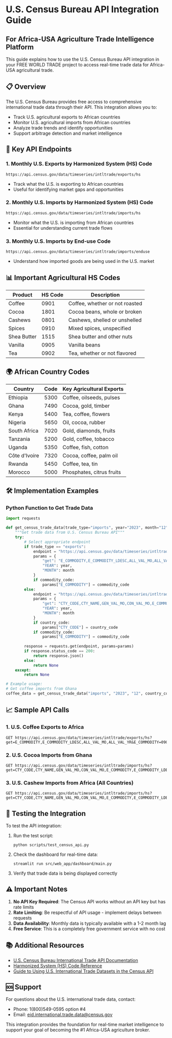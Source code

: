 # U.S. Census Bureau API Integration Guide
## For Africa-USA Agriculture Trade Intelligence Platform

This guide explains how to use the U.S. Census Bureau API integration in your FREE WORLD TRADE project to access real-time trade data for Africa-USA agricultural trade.

## 📋 Overview

The U.S. Census Bureau provides free access to comprehensive international trade data through their API. This integration allows you to:

- Track U.S. agricultural exports to African countries
- Monitor U.S. agricultural imports from African countries
- Analyze trade trends and identify opportunities
- Support arbitrage detection and market intelligence

## 🚀 Key API Endpoints

### 1. Monthly U.S. Exports by Harmonized System (HS) Code
```
https://api.census.gov/data/timeseries/intltrade/exports/hs
```
- Track what the U.S. is exporting to African countries
- Useful for identifying market gaps and opportunities

### 2. Monthly U.S. Imports by Harmonized System (HS) Code
```
https://api.census.gov/data/timeseries/intltrade/imports/hs
```
- Monitor what the U.S. is importing from African countries
- Essential for understanding current trade flows

### 3. Monthly U.S. Imports by End-use Code
```
https://api.census.gov/data/timeseries/intltrade/imports/enduse
```
- Understand how imported goods are being used in the U.S. market

## 📊 Important Agricultural HS Codes

| Product | HS Code | Description |
|---------|---------|-------------|
| Coffee | 0901 | Coffee, whether or not roasted |
| Cocoa | 1801 | Cocoa beans, whole or broken |
| Cashews | 0801 | Cashews, shelled or unshelled |
| Spices | 0910 | Mixed spices, unspecified |
| Shea Butter | 1515 | Shea butter and other nuts |
| Vanilla | 0905 | Vanilla beans |
| Tea | 0902 | Tea, whether or not flavored |

## 🌍 African Country Codes

| Country | Code | Key Agricultural Exports |
|---------|------|--------------------------|
| Ethiopia | 5300 | Coffee, oilseeds, pulses |
| Ghana | 7490 | Cocoa, gold, timber |
| Kenya | 5400 | Tea, coffee, flowers |
| Nigeria | 5650 | Oil, cocoa, rubber |
| South Africa | 7020 | Gold, diamonds, fruits |
| Tanzania | 5200 | Gold, coffee, tobacco |
| Uganda | 5350 | Coffee, fish, cotton |
| Côte d'Ivoire | 7320 | Cocoa, coffee, palm oil |
| Rwanda | 5450 | Coffee, tea, tin |
| Morocco | 5000 | Phosphates, citrus fruits |

## 🛠 Implementation Examples

### Python Function to Get Trade Data

```python
import requests

def get_census_trade_data(trade_type="imports", year="2023", month="12", country_code=None, commodity_code=None):
    """Get trade data from U.S. Census Bureau API"""
    try:
        # Select appropriate endpoint
        if trade_type == "exports":
            endpoint = "https://api.census.gov/data/timeseries/intltrade/exports/hs"
            params = {
                "get": "E_COMMODITY,E_COMMODITY_LDESC,ALL_VAL_MO,ALL_VAL_YR",
                "YEAR": year,
                "MONTH": month
            }
            if commodity_code:
                params["E_COMMODITY"] = commodity_code
        else:
            endpoint = "https://api.census.gov/data/timeseries/intltrade/imports/hs"
            params = {
                "get": "CTY_CODE,CTY_NAME,GEN_VAL_MO,CON_VAL_MO,E_COMMODITY,E_COMMODITY_LDESC",
                "YEAR": year,
                "MONTH": month
            }
            if country_code:
                params["CTY_CODE"] = country_code
            if commodity_code:
                params["E_COMMODITY"] = commodity_code
        
        response = requests.get(endpoint, params=params)
        if response.status_code == 200:
            return response.json()
        else:
            return None
    except:
        return None

# Example usage:
# Get coffee imports from Ghana
coffee_data = get_census_trade_data("imports", "2023", "12", country_code="7490", commodity_code="0901")
```

## 📈 Sample API Calls

### 1. U.S. Coffee Exports to Africa
```
GET https://api.census.gov/data/timeseries/intltrade/exports/hs?get=E_COMMODITY,E_COMMODITY_LDESC,ALL_VAL_MO,ALL_VAL_YR&E_COMMODITY=0901&YEAR=2023&MONTH=12
```

### 2. U.S. Cocoa Imports from Ghana
```
GET https://api.census.gov/data/timeseries/intltrade/imports/hs?get=CTY_CODE,CTY_NAME,GEN_VAL_MO,CON_VAL_MO,E_COMMODITY,E_COMMODITY_LDESC&CTY_CODE=7490&YEAR=2023&MONTH=12
```

### 3. U.S. Cashew Imports from Africa (All Countries)
```
GET https://api.census.gov/data/timeseries/intltrade/imports/hs?get=CTY_CODE,CTY_NAME,GEN_VAL_MO,CON_VAL_MO,E_COMMODITY,E_COMMODITY_LDESC&E_COMMODITY=0801&YEAR=2023
```

## 🔧 Testing the Integration

To test the API integration:

1. Run the test script:
   ```
   python scripts/test_census_api.py
   ```

2. Check the dashboard for real-time data:
   ```
   streamlit run src/web_app/dashboard/main.py
   ```

3. Verify that trade data is being displayed correctly

## ⚠️ Important Notes

1. **No API Key Required**: The Census API works without an API key but has rate limits
2. **Rate Limiting**: Be respectful of API usage - implement delays between requests
3. **Data Availability**: Monthly data is typically available with a 1-2 month lag
4. **Free Service**: This is a completely free government service with no cost

## 📚 Additional Resources

- [U.S. Census Bureau International Trade API Documentation](https://www.census.gov/data/developers/data-sets/international-trade.html)
- [Harmonized System (HS) Code Reference](https://www.census.gov/foreign-trade/schedules/b/2022/hs.pdf)
- [Guide to Using U.S. International Trade Datasets in the Census API](https://www.census.gov/data/developers/data-sets/international-trade.html)

## 🆘 Support

For questions about the U.S. international trade data, contact:
- Phone: 1(800)549-0595 option #4
- Email: eid.international.trade.data@census.gov

This integration provides the foundation for real-time market intelligence to support your goal of becoming the #1 Africa-USA agriculture broker.